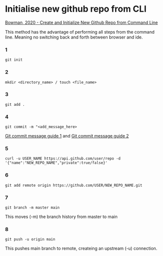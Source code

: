 # Initialise new github repo from CLI

[Bowman, 2020 - Create and Initialize New Github Repo from Command Line](https://dev.to/bowmanjd/create-and-initialize-a-new-github-repository-from-the-command-line-85e)

This method has the advantage of performing all steps from the command line. Meaning no switching back and forth between browser and ide.

### **1**

```
git init
```
### **2**

```
mkdir <directory_name> / touch <file_name>
```

### **3**

```
git add .
```

### **4**

```
git commit -m "<add_message_here>
```
[Git commit message guide 1](https://www.conventionalcommits.org/en/v1.0.0/) and [Git commit message guide 2](https://udacity.github.io/git-styleguide/)

### **5**

```
curl -u USER_NAME https://api.github.com/user/repo -d '{"name":"NEW_REPO_NAME","private":true/false}'
```

### **6**

```
git add remote origin https://github.com/USER/NEW_REPO_NAME.git
```
### **7**

```
git branch -m master main
```
This moves (-m) the branch history from master to main

### **8**

```
git push -u origin main
```
This pushes main branch to remote, createing an upstream (-u) connection.